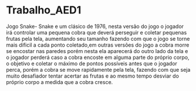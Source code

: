 # Trabalho_AED1
Jogo Snake-
 Snake e um clásico de 1976, nesta versão do jogo o jogador irá controlar uma pequena cobra que deverá perseguir e coletar pequenas frutas pela tela, aumentando seu tamanho fazendo com que o jogo se torne mais dificil a cada ponto coletado,em outras versões do jogo a cobra morre se encostar nas paredes porém nesta ela aparecerá do outro lado da tela e o jogador perderá caso a cobra encoste em alguma parte do próprio corpo, o objetivo e coletar o máximo de pontos possíveis antes que o jogador perca, porém a cobra se move rapidamente pela tela, fazendo com que seja muito desafiador tentar acertar as frutas e ao mesmo tempo desviar do próprio corpo a medida que a cobra cresce.
 
